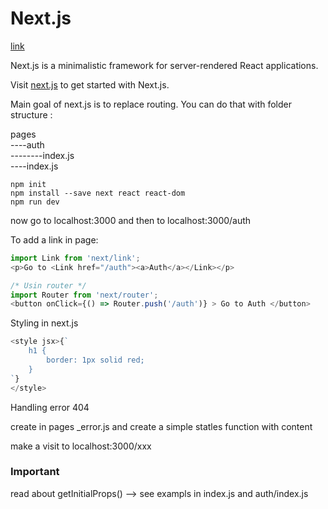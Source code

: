 # Next.js

[link](https://github.com/zeit/next.js/)

Next.js is a minimalistic framework for server-rendered React applications.

Visit [next.js](https://nextjs.org/learn) to get started with Next.js.

Main goal of next.js is to replace routing. You can do that with folder structure :

pages <br/>
----auth <br/>
--------index.js<br/>
----index.js<br/>


```console
npm init
npm install --save next react react-dom
npm run dev
```

now go to localhost:3000 and then to localhost:3000/auth

To add a link in page:

```javascript
import Link from 'next/link';
<p>Go to <Link href="/auth"><a>Auth</a></Link></p>

/* Usin router */
import Router from 'next/router';
<button onClick={() => Router.push('/auth')} > Go to Auth </button>
```

Styling in next.js
```javascript
<style jsx>{`
    h1 {
        border: 1px solid red;
    }
`}
</style>
```

Handling error 404

create in pages _error.js and create a simple statles function with content

make a visit to localhost:3000/xxx


### Important 

read about getInitialProps() --> see exampls in index.js and auth/index.js
